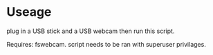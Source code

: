 # Useage

plug in a USB stick and a USB webcam then run this script.

Requires: fswebcam.
script needs to be ran with superuser privilages.